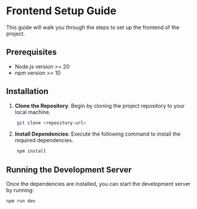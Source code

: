 # Frontend Setup Guide

This guide will walk you through the steps to set up the frontend of the project.

## Prerequisites

-   Node.js version >= 20
-   npm version >= 10

## Installation

1. **Clone the Repository**: Begin by cloning the project repository to your local machine.

```bash
    git clone <repository-url>
```

2. **Install Dependencies**: Execute the following command to install the required dependencies.

```bash
    npm install
```

## Running the Development Server

Once the dependencies are installed, you can start the development server by running:

```bash
npm run dev
```

